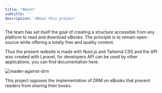 ```yaml
---
title: "About"
subtitle: ''
description: 'About this project'
---
```


The <app-name></app-name> team has set itself the goal of creating a structure accessible from any platform to read and download eBooks. The principle is to remain open-source while offering a totally free and quality content.

Thus the present website is made with Nuxt.js and Tailwind CSS and the API was created with Laravel, for developers API can be used by other applications, you can find <api-link endpoint="/docs">documentation here</api-link>.

![reader-against-drm](/images/pages/about/reader-against-drm.png)

This project opposes the implementation of DRM on eBooks that prevent readers from sharing their books.
